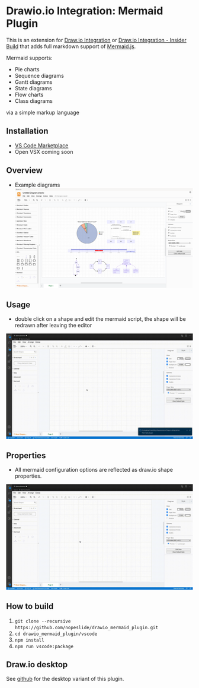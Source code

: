 # Drawio.io Integration: Mermaid Plugin

This is an extension for
[Draw.io Integration](https://marketplace.visualstudio.com/items?itemName=hediet.vscode-drawio)
or
[Draw.io Integration - Insider Build](https://marketplace.visualstudio.com/items?itemName=hediet.vscode-drawio)
that adds full markdown support of [Mermaid.js](https://mermaid-js.github.io/mermaid/).

Mermaid supports:
* Pie charts
* Sequence diagrams
* Gantt diagrams
* State diagrams
* Flow charts
* Class diagrams

via a simple markup language

## Installation
* [VS Code Marketplace](https://marketplace.visualstudio.com/items?itemName=nopeslide.vscode-drawio-plugin-mermaid)
* Open VSX coming soon

## Overview

* Example diagrams
![](/doc/overview.png)

## Usage

* double click on a shape and edit the mermaid script, the shape will be redrawn after leaving the editor

![](/doc/demo.gif)

## Properties
* All mermaid configuration options are reflected as draw.io shape properties.

![](/doc/properties.gif)

## How to build

1. `git clone --recursive https://github.com/nopeslide/drawio_mermaid_plugin.git`
2. `cd drawio_mermaid_plugin/vscode`
3. `npm install`
4. `npm run vscode:package`

## Draw.io desktop
See
[github](https://github.com/nopeslide/drawio_mermaid_plugin/drawio_desktop)
for the desktop variant of this plugin.
